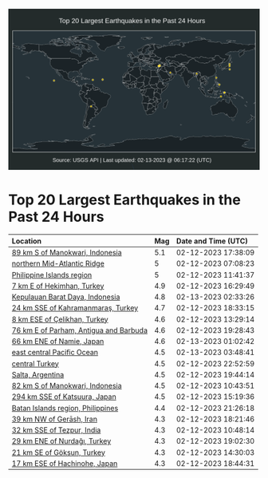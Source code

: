 ![Map](./map.png)

# Top 20 Largest Earthquakes in the Past 24 Hours

| Location | Mag | Date and Time (UTC) |
|:---|:---|:---|
| [89 km S of Manokwari, Indonesia](https://earthquake.usgs.gov/earthquakes/eventpage/us6000jngr) | 5.1 | 02-12-2023 17:38:09 |
| [northern Mid-Atlantic Ridge](https://earthquake.usgs.gov/earthquakes/eventpage/us6000jnes) | 5 | 02-12-2023 07:08:23 |
| [Philippine Islands region](https://earthquake.usgs.gov/earthquakes/eventpage/us6000jnfe) | 5 | 02-12-2023 11:41:37 |
| [7 km E of Hekimhan, Turkey](https://earthquake.usgs.gov/earthquakes/eventpage/us6000jngk) | 4.9 | 02-12-2023 16:29:49 |
| [Kepulauan Barat Daya, Indonesia](https://earthquake.usgs.gov/earthquakes/eventpage/us6000jnis) | 4.8 | 02-13-2023 02:33:26 |
| [24 km SSE of Kahramanmaraş, Turkey](https://earthquake.usgs.gov/earthquakes/eventpage/us6000jnh1) | 4.7 | 02-12-2023 18:33:15 |
| [8 km ESE of Çelikhan, Turkey](https://earthquake.usgs.gov/earthquakes/eventpage/us6000jnfq) | 4.6 | 02-12-2023 13:29:14 |
| [76 km E of Parham, Antigua and Barbuda](https://earthquake.usgs.gov/earthquakes/eventpage/us6000jnha) | 4.6 | 02-12-2023 19:28:43 |
| [66 km ENE of Namie, Japan](https://earthquake.usgs.gov/earthquakes/eventpage/us6000jnij) | 4.6 | 02-13-2023 01:02:42 |
| [east central Pacific Ocean](https://earthquake.usgs.gov/earthquakes/eventpage/us6000jnj1) | 4.5 | 02-13-2023 03:48:41 |
| [central Turkey](https://earthquake.usgs.gov/earthquakes/eventpage/us6000jni7) | 4.5 | 02-12-2023 22:52:59 |
| [Salta, Argentina](https://earthquake.usgs.gov/earthquakes/eventpage/us6000jnhc) | 4.5 | 02-12-2023 19:44:14 |
| [82 km S of Manokwari, Indonesia](https://earthquake.usgs.gov/earthquakes/eventpage/us6000jnf9) | 4.5 | 02-12-2023 10:43:51 |
| [294 km SSE of Katsuura, Japan](https://earthquake.usgs.gov/earthquakes/eventpage/us6000jng8) | 4.5 | 02-12-2023 15:19:36 |
| [Batan Islands region, Philippines](https://earthquake.usgs.gov/earthquakes/eventpage/us6000jnhw) | 4.4 | 02-12-2023 21:26:18 |
| [39 km NW of Gerāsh, Iran](https://earthquake.usgs.gov/earthquakes/eventpage/us6000jngz) | 4.3 | 02-12-2023 18:21:46 |
| [32 km SSE of Tezpur, India](https://earthquake.usgs.gov/earthquakes/eventpage/us6000jngh) | 4.3 | 02-12-2023 10:48:14 |
| [29 km ENE of Nurdağı, Turkey](https://earthquake.usgs.gov/earthquakes/eventpage/us6000jnh5) | 4.3 | 02-12-2023 19:02:30 |
| [21 km SE of Göksun, Turkey](https://earthquake.usgs.gov/earthquakes/eventpage/us6000jng3) | 4.3 | 02-12-2023 14:30:03 |
| [17 km ESE of Hachinohe, Japan](https://earthquake.usgs.gov/earthquakes/eventpage/us6000jnh4) | 4.3 | 02-12-2023 18:44:31 |
